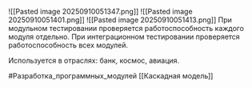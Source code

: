 ![[Pasted image 20250910051347.png]]
![[Pasted image 20250910051401.png]]
![[Pasted image 20250910051413.png]]
При модульном тестировании проверяется работоспособность каждого модуля отдельно.
При интеграционном тестировании проверяется работоспособность всех модулей.

Используется в отраслях: банк, космос, авиация.


#Разработка_программных_модулей [[Каскадная модель]]